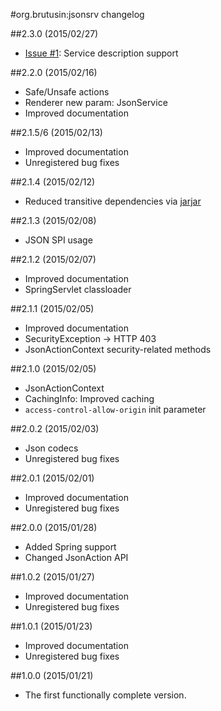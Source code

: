 #org.brutusin:jsonsrv changelog

##2.3.0 (2015/02/27)
* [Issue #1](https://github.com/brutusin/jsonsrv/issues/1): Service description support

##2.2.0 (2015/02/16)
* Safe/Unsafe actions
* Renderer new param: JsonService
* Improved documentation

##2.1.5/6 (2015/02/13)
* Improved documentation
* Unregistered bug fixes

##2.1.4 (2015/02/12)
* Reduced transitive dependencies via [jarjar](https://github.com/sonatype/jarjar-maven-plugin)

##2.1.3 (2015/02/08)
* JSON SPI usage

##2.1.2 (2015/02/07)
* Improved documentation
* SpringServlet classloader

##2.1.1 (2015/02/05)
* Improved documentation
* SecurityException -> HTTP 403
* JsonActionContext security-related methods

##2.1.0 (2015/02/05)
* JsonActionContext
* CachingInfo: Improved caching
* `access-control-allow-origin` init parameter

##2.0.2 (2015/02/03)
* Json codecs
* Unregistered bug fixes

##2.0.1 (2015/02/01)
* Improved documentation
* Unregistered bug fixes

##2.0.0 (2015/01/28)
* Added Spring support
* Changed JsonAction API

##1.0.2 (2015/01/27)
* Improved documentation
* Unregistered bug fixes

##1.0.1 (2015/01/23)
* Improved documentation
* Unregistered bug fixes

##1.0.0 (2015/01/21)
* The first functionally complete version.
